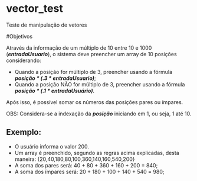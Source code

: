 # vector_test
Teste de manipulação de vetores

#Objetivos

Através da informação de um múltiplo de 10 entre 10 e 1000 (_**entradaUsuario**_), o sistema deve preencher um array de 10 posições considerando:

* Quando a posição for múltiplo de 3, preencher usando a fórmula _**posição * (.3 * entradaUsuario)**_;
* Quando a posição NÃO for múltiplo de 3, preencher usando a fórmula _**posição * (.1 * entradaUsuário)**_.

Após isso, é possível somar os números das posições pares ou ímpares.

OBS: Considera-se a indexação da _**posição**_ iniciando em 1, ou seja, 1 até 10.

## Exemplo:

* O usuário informa o valor 200.
* Um array é preenchido, segundo as regras acima explicadas, desta maneira: {20,40,180,80,100,360,140,160,540,200}
* A soma dos pares será: 40 + 80 + 360 + 160 + 200 = 840;
* A soma dos ímpares será: 20 + 180 + 100 + 140 + 540 = 980;

